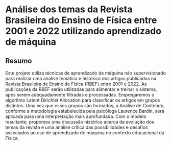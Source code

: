 # Análise dos temas da Revista Brasileira do Ensino de Física entre 2001 e 2022 utilizando aprendizado de máquina

## Resumo

Este projeto utiliza técnicas de aprendizado de máquina não supervisionado para realizar uma análise temática e histórica dos artigos publicados na Revista Brasileira de Ensino de Física (RBEF) entre 2001 e 2022. As publicações da RBEF serão utilizadas para alimentar e treinar o sistema, após serem adequadamente filtradas e processadas. Empregaremos o algoritmo Latent Dirichlet Allocation para classificar os artigos em grupos distintos. Uma vez que esses grupos são formados, a Análise de Conteúdo, conforme a metodologia estabelecida pela psicóloga Laurence Bardin, será aplicada para uma interpretação mais aprofundada. Com o modelo resultante, propomos uma discussão histórica acerca da evolução dos temas da revista e uma análise crítica das possibilidades e desafios associados ao uso de aprendizado de máquina no contexto educacional da Física.

